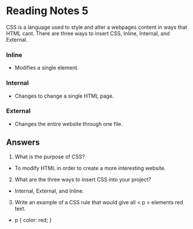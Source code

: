 # Reading Notes 5

CSS is a language used to style and alter a webpages content in ways that HTML cant.
There are three ways to insert CSS, Inline, Internal, and External. 

### Inline

- Modifies a single element.

### Internal

- Changes to change a single HTML page.

### External

- Changes the entire website through one file.

## Answers

1. What is the purpose of CSS?

 - To modify HTML in order to create a more interesting website.

2. What are the three ways to insert CSS into your project?

- Internal, External, and Inline.

3. Write an example of a CSS rule that would give all < p > elements red text.

  - p {
    color: red;
}